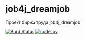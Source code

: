 # job4j_dreamjob
Проект биржа труда job4j_dreamjob

[![Build Status](https://app.travis-ci.com/RuslanFajziev/job4j_dreamjob.svg?branch=main)](https://app.travis-ci.com/RuslanFajziev/job4j_dreamjob)
[![codecov](https://codecov.io/gh/RuslanFajziev/job4j_dreamjob/branch/master/graph/badge.svg?token=15LAXTD13N)](https://codecov.io/gh/RuslanFajziev/job4j_dreamjob)